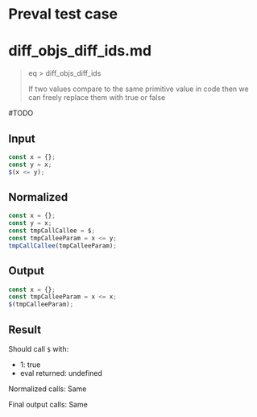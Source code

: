 # Preval test case

# diff_objs_diff_ids.md

> eq > diff_objs_diff_ids
>
> If two values compare to the same primitive value in code then we can freely replace them with true or false

#TODO

## Input

`````js filename=intro
const x = {};
const y = x;
$(x <= y);
`````

## Normalized

`````js filename=intro
const x = {};
const y = x;
const tmpCallCallee = $;
const tmpCalleeParam = x <= y;
tmpCallCallee(tmpCalleeParam);
`````

## Output

`````js filename=intro
const x = {};
const tmpCalleeParam = x <= x;
$(tmpCalleeParam);
`````

## Result

Should call `$` with:
 - 1: true
 - eval returned: undefined

Normalized calls: Same

Final output calls: Same
